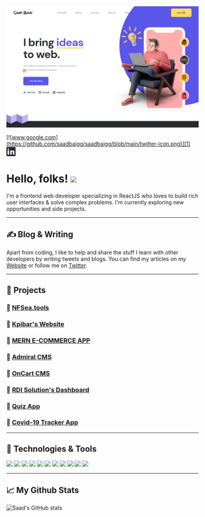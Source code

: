 <img width="1000" alt="banner" src="https://github.com/saadbaigg/saadbaigg/blob/main/hero.jfif">


[![www.google.com](https://github.com/saadbaigg/saadbaigg/blob/main/twitter-icon.png)][1]
&nbsp;
[![linkedin](https://github.com/saadbaigg/saadbaigg/blob/main/linkedin-icon.png)][2]

# Hello, folks! <img src="https://raw.githubusercontent.com/MartinHeinz/MartinHeinz/master/wave.gif" width="30px">

I'm a frontend web developer specializing in ReactJS who loves to build rich user interfaces & solve complex problems. I'm currently exploring new opportunities and side projects.

---

## ✍️ Blog & Writing

Apart from coding, I like to help and share the stuff I learn with other developers by writing tweets and blogs. You can find my articles on my [Website](https://saadbaig.netlify.app/) or follow me on [Twitter](https://twitter.com/saadbaigg).

---

## 🚀 Projects

  ### 💎 [NFSea.tools](https://nfsea.tools/) <br>
  ### 💎 [Kpibar's Website](https://website-pre.kpibar.com/) <br>
  ### 💎 [MERN E-COMMERCE APP](https://github.com/saadbaigg/MERN_E-COMMERCE_APP) <br>
  ### 💎 [Admiral CMS](https://admiral-cms.netlify.app/) <br>
  ### 💎 [OnCart CMS](https://oncartadmin.web.app/) <br>
  ### 💎 [RDI Solution's Dashboard](https://rdi-solutions.netlify.app/) <br>
  ### 💎 [Quiz App](https://quiz-app-bc10d.web.app/) <br>
  ### 💎 [Covid-19 Tracker App](http://covid-19-tracker-app-saad-baig.surge.sh/) <br>
  
---

## 🔧 Technologies & Tools

![](https://img.shields.io/badge/OS-LINUX-informational?style=flat&logo=linux&logoColor=white&color=4B0082)
![](https://img.shields.io/badge/MARKUP-HTML5-informational?style=flat&logo=html5&logoColor=f06529&color=f06529)
![](https://img.shields.io/badge/STYLESHEET-CSS3-informational?style=flat&logo=css3&logoColor=66D3FA&color=66D3FA)
![](https://img.shields.io/badge/LANGUAGE-JAVASCRIPT-informational?style=flat&logo=javascript&logoColor=f0db4f&color=f0db4f)
![](https://img.shields.io/badge/FRAMEWORK-REACT-informational?style=flat&logo=react&logoColor=61DAFB&color=61DAFB)
![](https://img.shields.io/badge/FRAMEWORK-GATSBY-informational?style=flat&logo=gatsby&logoColor=663399&color=663399)
![](https://img.shields.io/badge/RUNTIME-NODEJS-informational?style=flat&logo=nodejs&logoColor=68A063&color=68A063)
![](https://img.shields.io/badge/FRAMEWORK-EXPRESSJS-informational?style=flat&logo=expressjs&logoColor=red&color=red)
![](https://img.shields.io/badge/DB-MONGODB-informational?style=flat&logo=mongodb&logoColor=3FA037&color=3FA037)
![](https://img.shields.io/badge/CLOUD-AWS-informational?style=flat&logo=amazon&logoColor=232F3E&color=232F3E)
![](https://img.shields.io/badge/VERSION_CONTROL-GIT-informational?style=flat&logo=git&logoColor=F1502F&color=F1502F)

---

## 📈 My Github Stats

![Saad's GitHub stats](https://github-readme-stats.vercel.app/api?username=saadbaigg&count_private=true&show_icons=true&theme=dark)

[1]: https://twitter.com/saadbaigdotme
[2]: https://www.linkedin.com/in/saadbaigdotme/
